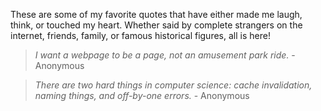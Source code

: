 These are some of my favorite quotes that have either made me laugh, think, or touched my heart. Whether said by complete strangers on the internet, friends, family, or famous historical figures, all is here!

> *I want a webpage to be a page, not an amusement park ride.* - Anonymous

> *There are two hard things in computer science: cache invalidation, naming things, and off-by-one errors.* - Anonymous
